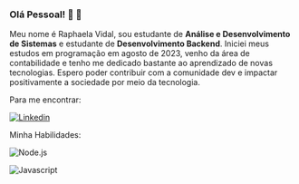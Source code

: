 ### Olá Pessoal! 👋	:vulcan_salute:

Meu nome é Raphaela Vidal, sou estudante de **Análise e Desenvolvimento de Sistemas** e estudante de **Desenvolvimento Backend**. Iniciei meus estudos em programação em agosto de 2023, venho da área de contabilidade e tenho me dedicado bastante ao aprendizado de novas tecnologias. Espero poder contribuir com a comunidade dev e impactar positivamente a sociedade por meio da tecnologia.

Para me encontrar:

[![Linkedin](https://img.shields.io/badge/LinkedIn-0077B5?style=for-the-badge&logo=linkedin&logoColor=white)](www.linkedin.com/in/raphaela-vidal-89b93926a)


Minha Habilidades:

![Node.js](https://img.shields.io/npm/v/npm.svg?logo=nodedotjs )

![Javascript](https://img.shields.io/badge/logo-javascript-blue?logo=javascript )
